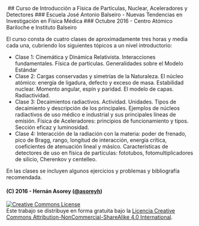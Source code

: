 <img alt="" style="border-width:0" src="https://www.dropbox.com/s/sxe7ozdw18m7kli/banner.png?raw=1">
## Curso de Introducción a Física de Partículas, Nuclear, Aceleradores y Detectores
### Escuela José Antonio Balseiro - Nuevas Tendencias en Investigación en Física Médica
### Octubre 2016 - Centro Atómico Bariloche e Instituto Balseiro

El curso consta de cuatro clases de aproximadamente tres horas y media cada una, cubriendo los siguientes tópicos a un nivel introductorio:

* Clase 1: Cinemática y Dinámica Relativista. Interacciones fundamentales. Física de partículas. Generalidades sobre el Modelo Estándar
* Clase 2: Cargas conservadas y simetrías de la Naturaleza. El núcleo atómico: energía de ligadura, defecto y exceso de masa. Estabilidad nuclear. Momento angular, espín y paridad. El modelo de capas. Radiactividad.
* Clase 3: Decaimientos radiactivos. Actividad. Unidades. Tipos de decaimiento y descripción de los principales. Ejemplos de núcleos radiactivos de uso médico e industrial y sus principales líneas de emisión. Física de Aceleradores: principios de funcionamiento y tipos. Sección eficaz y luminosidad. 
* Clase 4: Interacción de la radiación con la materia: poder de frenado, pico de Bragg, rango, longitud de interacción, energía crítica, coeficientes de atenuación lineal y másico. Características de detectores de uso en física de partículas: fototubos, fotomultiplicadores de silicio, Cherenkov y centelleo.

En las clases se incluyen algunos ejercicios y problemas y bibliografía recomendada.  

#### (C) 2016 - Hernán Asorey ([@asoreyh](https://twitter.com/asoreyh/))

<a rel="license" href="http://creativecommons.org/licenses/by-nc-sa/4.0/"><img alt="Creative Commons License" style="border-width:0" src="https://i.creativecommons.org/l/by-nc-sa/4.0/88x31.png" /></a><br />Este trabajo se distribuye en forma gratuita bajo la <a rel="license" href="http://creativecommons.org/licenses/by-nc-sa/4.0/">Licencia Creative Commons Attribution-NonCommercial-ShareAlike 4.0 International</a>.
